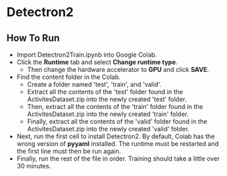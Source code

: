 # Detectron2

## How To Run
* Import Detectron2Train.ipynb into Google Colab.
* Click the **Runtime** tab and select **Change runtime type**.
  * Then change the hardware accelerator to **GPU** and click **SAVE**.
* Find the content folder in the Colab.
  * Create a folder named 'test', 'train', and 'valid'.
  * Extract all the contents of the 'test' folder found in the ActivitesDataset.zip into the newly created 'test' folder.
  * Then, extract all the contents of the 'train' folder found in the ActivitesDataset.zip into the newly created 'train' folder.
  * Finally, extract all the contents of the 'valid' folder found in the ActivitesDataset.zip into the newly created 'valid' folder.
* Next, run the first cell to install Detectron2. By default, Colab has the wrong version of **pyyaml** installed. The runtime must be restarted and the first line must then be run again.
* Finally, run the rest of the file in order. Training should take a little over 30 minutes.
